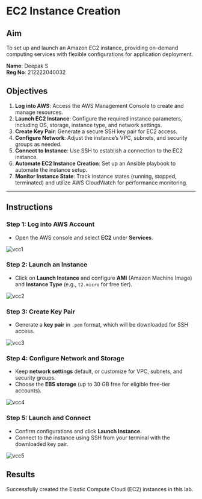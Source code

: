 # EC2 Instance Creation

## **Aim**
To set up and launch an Amazon EC2 instance, providing on-demand computing services with flexible configurations for application deployment.


**Name**: Deepak S <br>
**Reg No**: 212222040032


## **Objectives**
1. **Log into AWS**: Access the AWS Management Console to create and manage resources.
2. **Launch EC2 Instance**: Configure the required instance parameters, including OS, storage, instance type, and network settings.
3. **Create Key Pair**: Generate a secure SSH key pair for EC2 access.
4. **Configure Network**: Adjust the instance’s VPC, subnets, and security groups as needed.
5. **Connect to Instance**: Use SSH to establish a connection to the EC2 instance.
6. **Automate EC2 Instance Creation**: Set up an Ansible playbook to automate the instance setup.
7. **Monitor Instance State**: Track instance states (running, stopped, terminated) and utilize AWS CloudWatch for performance monitoring.

---

## **Instructions**

### Step 1: Log into AWS Account
   - Open the AWS console and select **EC2** under **Services**.

![vcc1](https://github.com/user-attachments/assets/44fa39e0-9b38-4e17-9c7a-c20a1a99170e)


### Step 2: Launch an Instance
   - Click on **Launch Instance** and configure **AMI** (Amazon Machine Image) and **Instance Type** (e.g., `t2.micro` for free tier).

![vcc2](https://github.com/user-attachments/assets/613ba8f0-872e-4d7d-95bd-c93c56afd5fe)


### Step 3: Create Key Pair
   - Generate a **key pair** in `.pem` format, which will be downloaded for SSH access.

![vcc3](https://github.com/user-attachments/assets/c0910ce1-5909-4a53-8be9-3498eee43d02)


### Step 4: Configure Network and Storage
   - Keep **network settings** default, or customize for VPC, subnets, and security groups.
   - Choose the **EBS storage** (up to 30 GB free for eligible free-tier accounts).

![vcc4](https://github.com/user-attachments/assets/c0656c11-7fa4-4714-9004-17f64b7cf360)


### Step 5: Launch and Connect
   - Confirm configurations and click **Launch Instance**.
   - Connect to the instance using SSH from your terminal with the downloaded key pair.

![vcc5](https://github.com/user-attachments/assets/f59100ed-1281-46c2-a8ea-ee1927d5c0e5)


## **Results**

Successfully created the Elastic Compute Cloud (EC2) instances in this lab.
